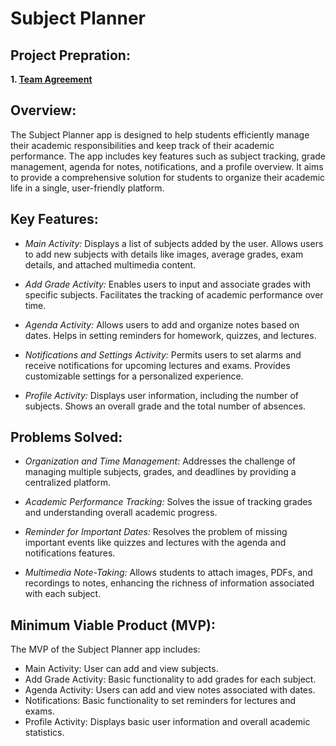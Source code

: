 # Subject Planner

## Project Prepration:
**1. [Team Agreement](./Project-Prep/TeamAgreement.md)**

## Overview:
The Subject Planner app is designed to help students efficiently manage their academic responsibilities and keep track of their academic performance. The app includes key features such as subject tracking, grade management, agenda for notes, notifications, and a profile overview. It aims to provide a comprehensive solution for students to organize their academic life in a single, user-friendly platform.

## Key Features:

- *Main Activity:*
Displays a list of subjects added by the user.
Allows users to add new subjects with details like images, average grades, exam details, and attached multimedia content.

- *Add Grade Activity:*
Enables users to input and associate grades with specific subjects.
Facilitates the tracking of academic performance over time.

- *Agenda Activity:*
Allows users to add and organize notes based on dates.
Helps in setting reminders for homework, quizzes, and lectures.

- *Notifications and Settings Activity:*
Permits users to set alarms and receive notifications for upcoming lectures and exams.
Provides customizable settings for a personalized experience.

- *Profile Activity:*
Displays user information, including the number of subjects.
Shows an overall grade and the total number of absences.

## Problems Solved:

- *Organization and Time Management:*
Addresses the challenge of managing multiple subjects, grades, and deadlines by providing a centralized platform.

- *Academic Performance Tracking:*
Solves the issue of tracking grades and understanding overall academic progress.

- *Reminder for Important Dates:*
Resolves the problem of missing important events like quizzes and lectures with the agenda and notifications features.

- *Multimedia Note-Taking:*
Allows students to attach images, PDFs, and recordings to notes, enhancing the richness of information associated with each subject.

## Minimum Viable Product (MVP):

The MVP of the Subject Planner app includes:
- Main Activity: User can add and view subjects.
- Add Grade Activity: Basic functionality to add grades for each subject.
- Agenda Activity: Users can add and view notes associated with dates.
- Notifications: Basic functionality to set reminders for lectures and exams.
- Profile Activity: Displays basic user information and overall academic statistics.

